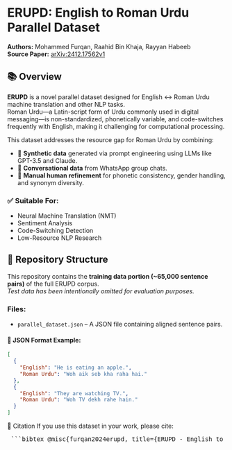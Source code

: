 # ERUPD: English to Roman Urdu Parallel Dataset

**Authors:** Mohammed Furqan, Raahid Bin Khaja, Rayyan Habeeb  
**Source Paper:** [arXiv:2412.17562v1](https://arxiv.org/abs/2412.17562)

## 📚 Overview

**ERUPD** is a novel parallel dataset designed for English ↔ Roman Urdu machine translation and other NLP tasks.  
Roman Urdu—a Latin-script form of Urdu commonly used in digital messaging—is non-standardized, phonetically variable, and code-switches frequently with English, making it challenging for computational processing.

This dataset addresses the resource gap for Roman Urdu by combining:

- 🔹 **Synthetic data** generated via prompt engineering using LLMs like GPT-3.5 and Claude.
- 🔹 **Conversational data** from WhatsApp group chats.
- 🔹 **Manual human refinement** for phonetic consistency, gender handling, and synonym diversity.

### ✅ Suitable For:
- Neural Machine Translation (NMT)
- Sentiment Analysis
- Code-Switching Detection
- Low-Resource NLP Research

## 📁 Repository Structure

This repository contains the **training data portion (~65,000 sentence pairs)** of the full ERUPD corpus.  
_Test data has been intentionally omitted for evaluation purposes._

### Files:
- `parallel_dataset.json` – A JSON file containing aligned sentence pairs.

#### 📄 JSON Format Example:
```json
[
  {
    "English": "He is eating an apple.",
    "Roman Urdu": "Woh aik seb kha raha hai."
  },
  {
    "English": "They are watching TV.",
    "Roman Urdu": "Woh TV dekh rahe hain."
  }
]
```

📜 Citation
If you use this dataset in your work, please cite:

<pre lang="markdown"> ```bibtex @misc{furqan2024erupd, title={ERUPD - English to Roman Urdu Parallel Dataset}, author={Mohammed Furqan and Raahid Bin Khaja and Rayyan Habeeb}, year={2024}, eprint={2412.17562}, archivePrefix={arXiv}, primaryClass={cs.CL} } ``` </pre>
